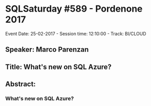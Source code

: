 # SQLSaturday #589 - Pordenone 2017
Event Date: 25-02-2017 - Session time: 12:10:00 - Track: BI/CLOUD
## Speaker: Marco Parenzan
## Title: What's new on SQL Azure?
## Abstract:
### What's new on SQL Azure?
